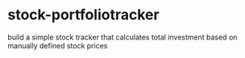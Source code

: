 # stock-portfoliotracker
build a simple stock tracker that calculates total investment based on manually defined stock prices
